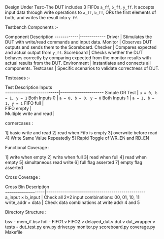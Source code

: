 Design Under Test:-The DUT includes 3 FIFOs `a_ff`, `b_ff`, `y_ff`. It accepts input data through write operations to `a_ff`, `b_ff`,
                   ORs the first elements of both, and writes the result into `y_ff`.

Testbench Components :- 

 Component     Description 
 ------------|-------------
 Driver      | Stimulates the DUT with write/read commands and input data. 
 Monitor     | Observes DUT outputs and sends them to the Scoreboard. 
 Checker     | Compares expected and actual output from `y_ff`. 
 Scoreboard  | Checks whether the DUT behaves correctly by comparing expected from the monitor results with actual results from the DUT. 
 Environment | Instantiates and connects all components. 
 Testcases   | Specific scenarios to validate correctness of DUT. 

 Testcases :-

 Test Description                  Inputs               
---------------------------|----------------------
  Simple OR Test           | `a = 0, b = 1, y = 1` 
  Both Inputs 0            | `a = 0, b = 0, y = 0` 
  Both Inputs 1            | `a = 1, b = 1, y = 1` 
  FIFO full                |                      
  FIFO empty               |                      
  Multiple write and read  |                      

cornercases :

1] basic write and read
2] read when Fifo is empty
3] overwrite before read
4] Write Same Value Repeatedly
5] Rapid Toggle of WR_EN and RD_EN

Functional Coverage :

1] write when empty
2] write when full
3] read when full
4] read when empty
5] simultaneous read write
6] full flag asserted
7] empty flag asserted

Cross Coverage :

 Cross Bin                        Description                                      
--------------------|--------------------------------------------------
 a_input × b_input  | Check all 2×2 input combinations: 00, 01, 10, 11 
 write_addr × data  | Check data combinations at write addr 4 and 5 

 Directory Structure :

bsv - mem_if.bsv
hdl - FIFO1.v
      FIFO2.v
      delayed_dut.v
      dut.v
      dut_wrapper.v
tests -  dut_test.py
         env.py
         driver.py
         monitor.py
         scoreboard.py
         coverage.py
         Makefile

